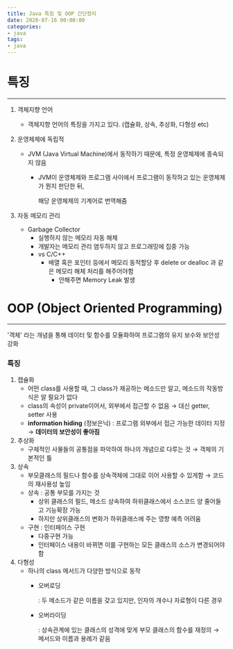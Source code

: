 ```yaml
---
title: Java 특징 및 OOP 간단정리
date: 2020-07-16 00:00:00
categories:
- java
tags:
- java
---
```


# 특징

---

1. 객체지향 언어
    - 객체지향 언어의 특징을 가지고 있다. (캡슐화, 상속, 추상화, 다형성 etc)
2. 운영체제에 독립적
    - JVM (Java Virtual Machine)에서 동작하기 때문에, 특정 운영체제에 종속되지 않음
        - JVM이 운영체제와 프로그램 사이에서 프로그램이 동작하고 있는 운영체제가 뭔지 판단한 뒤,

            해당 운영체제의 기계어로 번역해줌

3. 자동 메모리 관리
    - Garbage Collector
        - 실행하지 않는 메모리 자동 해체
        - 개발자는 메모리 관리 염두하지 않고 프로그래밍에 집중 가능
        - vs C/C++
            - 배열 혹은 포인터 등에서 메모리 동적할당 후 delete or dealloc 과 같은 메모리 해체 처리를 해주어야함
                - 안해주면 Memory Leak 발생

# OOP (Object Oriented Programming)

---

'객체' 라는 개념을 통해 데이터 및 함수를 모듈화하여 프로그램의 유지 보수와 보안성 강화

### 특징

1. 캡슐화
    - 어떤 class를 사용할 때, 그 class가 제공하는 메소드만 알고, 메소드의 작동방식은 알 필요가 없다
    - class의 속성이 private이어서, 외부에서 접근할 수 없음 → 대신 getter, setter 사용
    - **information hiding** (정보은닉) : 프로그램 외부에서 접근 가능한 데이터 지정 → **데이터의 보안성이 좋아짐**
2. 추상화
    - 구체적인 사물들의 공통점을 파악하여 하나의 개념으로 다루는 것 → 객체의 기본적인 틀
3. 상속
    - 부모클래스의 필드나 함수를 상속객체에 그대로 이어 사용할 수 있게함 → 코드의 재사용성 높임
    - 상속 : 공통 부모를 가지는 것
        - 상위 클래스의 필드, 메소드 상속하여 하위클래스에서 소스코드 양 줄어들고 기능확장 가능
        - 하지만 상위클래스의 변화가 하위클래스에 주는 영향 예측 어려움
    - 구현 : 인터페이스 구현
        - 다중구현 가능
        - 인터페이스 내용이 바뀌면 이를 구현하는 모든 클래스의 소스가 변경되어야함
4. 다형성
    - 하나의 class 메서드가 다양한 방식으로 동작
        - 오버로딩

            :  두 메소드가 같은 이름을 갖고 있지만, 인자의 개수나 자료형이 다른 경우

        - 오버라이딩

             :  상속관계에 있는 클래스의 성격에 맞게 부모 클래스의 함수를 재정의 → 메서드와 이름과 용례가 같음
